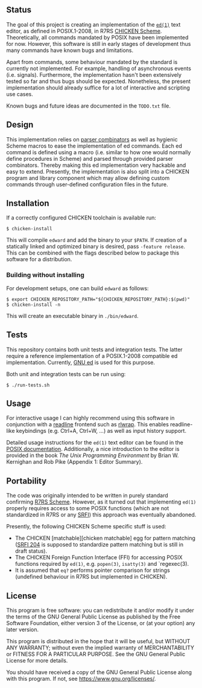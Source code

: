 ## Status

The goal of this project is creating an implementation of the
[`ed(1)`][ed posix] text editor, as defined in POSIX.1-2008, in R7RS
[CHICKEN Scheme][chicken]. Theoretically, all commands mandated by POSIX
have been implemented for now. However, this software is still in early
stages of development thus many commands have known bugs and
limitations.

Apart from commands, some behaviour mandated by the standard is
currently not implemented. For example, handling of asynchronous events
(i.e. signals). Furthermore, the implementation hasn't been extensively
tested so far and thus bugs should be expected. Nonetheless, the present
implementation should already suffice for a lot of interactive and
scripting use cases.

Known bugs and future ideas are documented in the `TODO.txt` file.

## Design

This implementation relies on [parser combinators][parser combinators]
as well as hygienic Scheme macros to ease the implementation of ed
commands. Each ed command is defined using a macro (i.e. similar to how
one would normally define procedures in Scheme) and parsed through
provided parser combinators. Thereby making this ed implementation very
hackable and easy to extend. Presently, the implementation is also split
into a CHICKEN program and library component which may allow defining
custom commands through user-defined configuration files in the future.

## Installation

If a correctly configured CHICKEN toolchain is available run:

	$ chicken-install

This will compile `edward` and add the binary to your `$PATH`. If
creation of a statically linked and optimized binary is desired, pass
`-feature release`. This can be combined with the flags described below
to package this software for a distribution.

### Building without installing

For development setups, one can build `edward` as follows:

	$ export CHICKEN_REPOSITORY_PATH="${CHICKEN_REPOSITORY_PATH}:$(pwd)"
	$ chicken-install -n

This will create an executable binary in `./bin/edward`.

## Tests

This repository contains both unit tests and integration tests. The
latter require a reference implementation of a POSIX.1-2008 compatible
ed implementation. Currently, [GNU ed][gnu ed] is used for this purpose.

Both unit and integration tests can be run using:

	$ ./run-tests.sh

## Usage

For interactive usage I can highly recommend using this software in
conjunction with a [readline][GNU readline] frontend such as
[rlwrap][rlwrap github]. This enables readline-like keybindings (e.g.
Ctrl+A, Ctrl+W, …) as well as input history support.

Detailed usage instructions for the `ed(1)` text editor can be found in
the [POSIX documentation][ed posix]. Additionally, a nice introduction
to the editor is provided in the book *The Unix Programming Environment*
by Brian W. Kernighan and Rob Pike (Appendix 1: Editor Summary).

## Portability

The code was originally intended to be written in purely standard
confirming [R7RS Scheme][r7rs small]. However, as it turned out that
implementing `ed(1)` properly requires access to some POSIX functions
(which are not standardized in R7RS or any [SRFI][srfi]) this approach
was eventually abandoned.

Presently, the following CHICKEN Scheme specific stuff is used:

* The CHICKEN [matchable][chicken matchable] egg for pattern matching
  ([SRFI 204][srfi 204] is supposed to standardize pattern matching
  but is still in draft status).
* The CHICKEN Foreign Function Interface (FFI) for accessing POSIX
  functions required by `ed(1)`, e.g. `popen(3)`, `isatty(3)` and
  `regexec(3).
* It is assumed that `eq?` performs pointer comparison for strings
  (undefined behaviour in R7RS but implemented in CHICKEN).

## License

This program is free software: you can redistribute it and/or modify it
under the terms of the GNU General Public License as published by the
Free Software Foundation, either version 3 of the License, or (at your
option) any later version.

This program is distributed in the hope that it will be useful, but
WITHOUT ANY WARRANTY; without even the implied warranty of
MERCHANTABILITY or FITNESS FOR A PARTICULAR PURPOSE. See the GNU General
Public License for more details.

You should have received a copy of the GNU General Public License along
with this program. If not, see <https://www.gnu.org/licenses/>.

[ed posix]: https://pubs.opengroup.org/onlinepubs/009695399/utilities/ed.html
[chicken]: https://call-cc.org
[gnu ed]: https://www.gnu.org/software/ed/
[srfi]: https://srfi.schemers.org/
[srfi 204]: https://srfi.schemers.org/srfi-204/
[r7rs small]: https://small.r7rs.org/
[parser combinators]: https://en.wikipedia.org/wiki/Parser_combinator
[GNU readline]: https://tiswww.cwru.edu/php/chet/readline/rltop.html
[rlwrap github]: https://github.com/hanslub42/rlwrap
